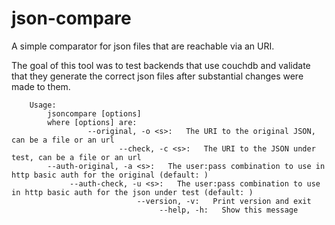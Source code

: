 json-compare
=============
A simple comparator for json files that are reachable via an URI.

The goal of this tool was to test backends that use couchdb and validate that they generate the correct json files after substantial changes were made to them.

		Usage:
			jsoncompare [options]
			where [options] are:
					 --original, -o <s>:   The URI to the original JSON, can be a file or an url
							--check, -c <s>:   The URI to the JSON under test, can be a file or an url
			--auth-original, -a <s>:   The user:pass combination to use in http basic auth for the original (default: )
				 --auth-check, -u <s>:   The user:pass combination to use in http basic auth for the json under test (default: )
								--version, -v:   Print version and exit
									 --help, -h:   Show this message

